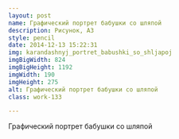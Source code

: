 ```yaml
---
layout: post
name: Графический портрет бабушки со шляпой
description: Рисунок, А3
style: pencil
date: 2014-12-13 15:22:31
img: karandashnyj_portret_babushki_so_shljapoj
imgBigWidth: 824
imgBigHeight: 1192
imgWidth: 190
imgHeight: 275
alt: Графический портрет бабушки со шляпой
class: work-133

---
```


Графический портрет бабушки со шляпой